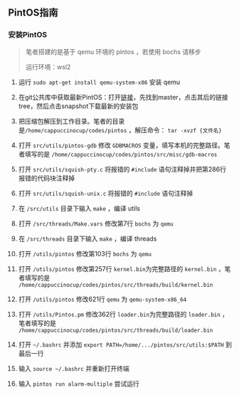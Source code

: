 ## PintOS指南

### 安装PintOS
> 笔者搭建的是基于 qemu 环境的 pintos ，若使用 bochs 请移步
>
> 运行环境：wsl2
1. 运行 `sudo apt-get install qemu-system-x86` 安装 qemu

2. 在git公共库中获取最新PintOS：打开[链接](https://pintos-os.org/cgi-bin/gitweb.cgi?p=pintos-anon;a=summary)，先找到master，点击其后的链接tree，然后点击snapshot下载最新的安装包
3. 把压缩包解压到工作目录。笔者的目录是`/home/cappuccinocup/codes/pintos` ，解压命令：  `tar -xvzf {文件名}`

4. 打开 `src/utils/pintos-gdb` 修改 `GDBMACROS` 变量，填写本机的完整路径。笔者填写的是 `/home/cappuccinocup/codes/pintos/src/misc/gdb-macros`

5. 打开 `src/utils/squish-pty.c` 将报错的 `#include` 语句注释掉并把第286行报错的代码块注释掉

6. 打开 `src/utils/squish-unix.c`  将报错的 `#include` 语句注释掉

7. 在 `/src/utils` 目录下输入 `make` ，编译 utils

8. 打开 `/src/threads/Make.vars` 修改第7行 `bochs` 为 `qemu`

9. 在 `/src/threads` 目录下输入 `make` ，编译 threads

10. 打开 `/utils/pintos` 修改第103行 `bochs` 为 `qemu`

11. 打开 `/utils/pintos` 修改第257行 `kernel.bin`为完整路径的 `kernel.bin` ，笔者填写的是 `/home/cappuccinocup/codes/pintos/src/threads/build/kernel.bin`

12. 打开 `/utils/pintos` 修改621行 `qemu` 为 `qemu-system-x86_64`

13. 打开 `/utils/Pintos.pm` 修改362行 `loader.bin`为完整路径的 `loader.bin` ，笔者填写的是 `/home/cappuccinocup/codes/pintos/src/threads/build/loader.bin`

14. 打开 `~/.bashrc` 并添加 `export PATH=/home/.../pintos/src/utils:$PATH` 到最后一行

15. 输入 `source ~/.bashrc` 并重新打开终端

16. 输入 `pintos run alarm-multiple` 尝试运行